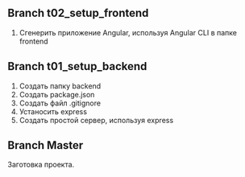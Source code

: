 ## Branch t02_setup_frontend
1. Сгенерить приложение Angular, используя Angular CLI в папке frontend

## Branch t01_setup_backend
1. Создать папку backend
2. Создать package.json
3. Создать файл .gitignore 
4. Устаносить express
5. Создать простой сервер, используя express

## Branch Master
Заготовка проекта.
